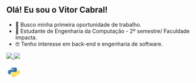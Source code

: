 ## Olá! Eu sou o Vitor Cabral!


- 🔭 Busco minha primeira oportunidade de trabalho.
- 🌱 Estudante de Engenharia da Computação - 2º semestre/ Faculdade Impacta.
- 🤓 Tenho interesse em back-end e engenharia de software.

 <div>
  <a href="https://github.com/Cabrauzz">
  <img height="180em" src="https://github-readme-stats.vercel.app/api?username=Cabrauzz&show_icons=false&theme=dark&include_all_commits=true&count_private=true"/>
  <img height="180em" src="https://github-readme-stats.vercel.app/api/top-langs/?username=Cabrauzz&layout=compact&langs_count=7&theme=dark"/>
</div>
<div style="display: inline_block"><br>
  <img align="center" alt="Vitor-Python" height="30" width="40" src="https://raw.githubusercontent.com/devicons/devicon/master/icons/python/python-original.svg">
</div>
  

